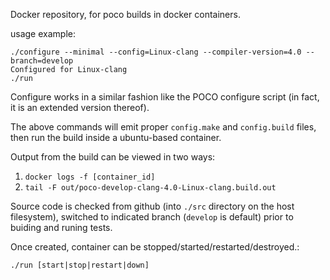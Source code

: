Docker repository, for poco builds in docker containers.

usage example:
```
./configure --minimal --config=Linux-clang --compiler-version=4.0 --branch=develop
Configured for Linux-clang
./run
```
Configure works in a similar fashion like the POCO configure script (in fact, it is
an extended version thereof).

The above commands will emit proper `config.make` and `config.build` files,
then run the build inside a ubuntu-based container.

Output from the build can be viewed in two ways:

1) `docker logs -f [container_id]`
2) `tail -F out/poco-develop-clang-4.0-Linux-clang.build.out`

Source code is checked from github (into `./src` directory on the host filesystem),
switched to indicated branch (`develop` is default) prior to buiding and runing tests.

Once created, container can be stopped/started/restarted/destroyed.:

```
./run [start|stop|restart|down]
```
